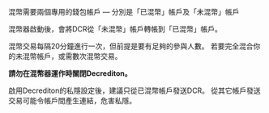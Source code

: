 混幣需要兩個專用的錢包帳戶 — 分別是「已混幣」帳戶及「未混幣」帳戶

混幣器啟動後，會將DCR從「未混幣」帳戶轉帳到「已混幣」帳戶。

混幣交易每隔20分鐘進行一次，但前提是要有足夠的參與人數。
若要完全混合你的未混幣帳戶，或需數次混幣交易。

**請勿在混幣器運作時關閉Decrediton。**

啟用Decrediton的私隱設定後，建議只從已混幣帳戶發送DCR。
從其它帳戶發送交易可能令帳戶間產生連結，危害私隱。